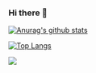 ### Hi there 👋

[![Anurag's github stats](https://github-readme-stats.vercel.app/api?username=prakhargupt00&show_icons=true&theme=radical&hide=issues&count_private=true&include_all_commits=true)](https://github.com/anuraghazra/github-readme-stats)

[![Top Langs](https://github-readme-stats.vercel.app/api/top-langs/?username=prakhargupt00&layout=compact&langs_count=8&hide=html)](https://github.com/anuraghazra/github-readme-stats)

![](https://komarev.com/ghpvc/?username=prakhargupt00&color=blueviolet&label=PROFILE+VIEWS&style=flat-square)
